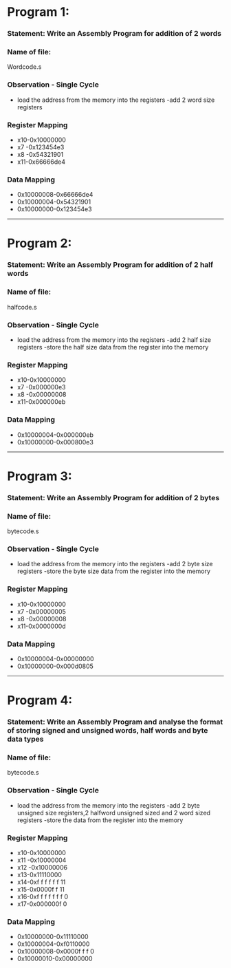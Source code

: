 # Program 1: 
### Statement: Write an Assembly Program for addition of 2 words

### Name of file:
 Wordcode.s

### Observation - Single Cycle
- load the address from the memory into the registers
-add 2 word size registers
 
### Register Mapping
- x10-0x10000000
- x7  -0x123454e3
- x8  -0x54321901
- x11-0x66666de4

### Data Mapping
- 0x10000008-0x66666de4
- 0x10000004-0x54321901
- 0x10000000-0x123454e3

------------------------------------------------------------------------------------------------------------------------------------

# Program 2: 
### Statement: Write an Assembly Program for addition of 2 half words

### Name of file:
 halfcode.s

### Observation - Single Cycle
- load the address from the memory into the registers
-add 2 half size registers
-store the half size data from the register into the memory
 
### Register Mapping
- x10-0x10000000
- x7  -0x000000e3
- x8  -0x00000008
- x11-0x000000eb

### Data Mapping
- 0x10000004-0x000000eb
- 0x10000000-0x000800e3

------------------------------------------------------------------------------------------------------------------------------------

# Program 3: 
### Statement: Write an Assembly Program for addition of 2 bytes

### Name of file:
 bytecode.s

### Observation - Single Cycle
- load the address from the memory into the registers
-add 2 byte size registers
-store the byte size data from the register into the memory
 
### Register Mapping
- x10-0x10000000
- x7  -0x00000005
- x8  -0x00000008
- x11-0x0000000d

### Data Mapping
- 0x10000004-0x00000000
- 0x10000000-0x000d0805

------------------------------------------------------------------------------------------------------------------------------------

# Program 4: 
### Statement: Write an Assembly Program and analyse the format of storing signed and unsigned words, half words and byte data types

### Name of file:
 bytecode.s

### Observation - Single Cycle
- load the address from the memory into the registers
-add 2 byte unsigned size registers,2 halfword unsigned sized and 2 word sized registers
-store the data from the register into the memory
 
### Register Mapping
- x10-0x10000000
- x11 -0x10000004
- x12 -0x10000006
- x13-0x11110000
- x14-0xf f f f f f 11
- x15-0x0000f f 11
- x16-0xf f f f f f f 0
- x17-0x000000f 0

### Data Mapping
- 0x10000000-0x11110000
- 0x10000004-0xf0110000
- 0x10000008-0x0000f f f 0
- 0x10000010-0x00000000
